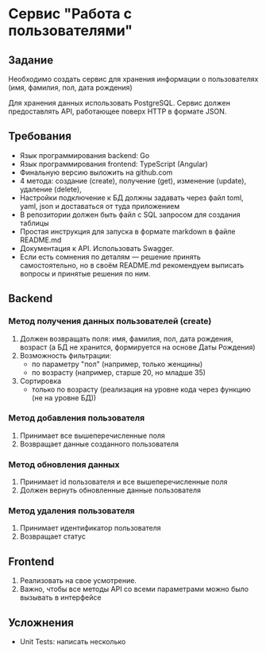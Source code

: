 # Сервис "Работа с пользователями"

## Задание
Необходимо создать сервис для хранения информации о пользователях (имя, фамилия, пол, дата рождения) 

Для хранения данных использовать PostgreSQL. Сервис должен предоставлять API, работающее поверх HTTP в формате JSON.

## Требования
* Язык программирования backend: Go
* Язык программирования frontend: TypeScript (Angular)
* Финальную версию выложить на github.com
* 4 метода: создание (create), получение (get), изменение (update), удаление (delete),
* Настройки подключение к БД должны задавать через файл toml, yaml, json и доставаться от туда приложением
* В репозитории должен быть файл с SQL запросом для создания таблицы
* Простая инструкция для запуска в формате markdown в файле README.md
* Документация к API. Использовать Swagger. 
* Если есть сомнения по деталям — решение принять самостоятельно, но в своём README.md рекомендуем выписать вопросы и принятые решения по ним.


## Backend
### Метод получения данных пользователей (create)
1. Должен возвращать поля: имя, фамилия, пол, дата рождения, возраст (а БД не хранится, формируется на основе Даты Рождения)
2. Возможность фильтрации:
   - по параметру "пол" (например, только женщины)
   - по возрасту (например, старше 20, но младше 35)
3. Сортировка
    - только по возрасту (реализация на уровне кода через функцию (не на уровне БД)) 

### Метод добавления пользователя
1. Принимает все вышеперечисленные поля
2. Возвращает данные созданного пользователя 

### Метод обновления данных
1. Принимает id пользователя и все вышеперечисленные поля
2. Должен вернуть обновленные данные пользователя

### Метод удаления пользователя
1. Принимает идентификатор пользователя
2. Возвращает статус

## Frontend
1. Реализовать на свое усмотрение.
2. Важно, чтобы все методы API со всеми параметрами можно было вызывать в интерфейсе 

## Усложнения
*  Unit Tests: написать несколько